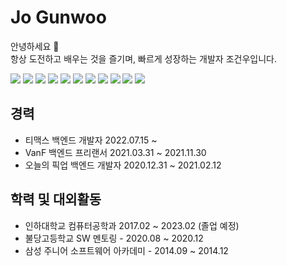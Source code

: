 # Jo Gunwoo
안녕하세요 👋   
항상 도전하고 배우는 것을 즐기며, 빠르게 성장하는 개발자 조건우입니다.   
   
![](https://img.shields.io/badge/Node.js-339933?logo=Node.js&logoColor=white")
![](https://img.shields.io/badge/typescript-007acc?logo=typescript&logoColor=white)
![](https://img.shields.io/badge/JavaScript-F7DF1E?logo=JavaScript&logoColor=white)
![](https://img.shields.io/badge/c++-00599C?logo=c%2B%2B&logoColor=white)
![](https://img.shields.io/badge/NestJS-E0234E?logo=NestJS&logoColor=white)
![](https://img.shields.io/badge/Express-000000?logo=Express&logoColor=white)
![](https://img.shields.io/badge/React-61DAFB?logo=React&logoColor=white)
![](https://img.shields.io/badge/MySQL-4479A1?logo=MySQL&logoColor=white)
![](https://img.shields.io/badge/Amazon%20AWS-232F32?logo=Amazon%20AWS&logoColor=white)
![](https://img.shields.io/badge/Swagger-85EA2D?logo=Swagger&logoColor=white)
![](https://img.shields.io/badge/Github%20Actions-2088FF?logo=Github%20Actions&logoColor=white)

## 경력
* 티맥스 백엔드 개발자 2022.07.15 ~
* VanF 백엔드 프리랜서 2021.03.31 ~ 2021.11.30 
* 오늘의 픽업 백엔드 개발자 2020.12.31 ~ 2021.02.12 

## 학력 및 대외활동
* 인하대학교 컴퓨터공학과 2017.02 ~ 2023.02 (졸업 예정)
* 불당고등학교 SW 멘토링 - 2020.08 ~ 2020.12
* 삼성 주니어 소프트웨어 아카데미 - 2014.09 ~ 2014.12
